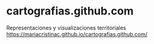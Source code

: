 # cartografias.github.com
Representaciones y visualizaciones territoriales
https://mariacristinac.github.io/cartografias.github.com/
